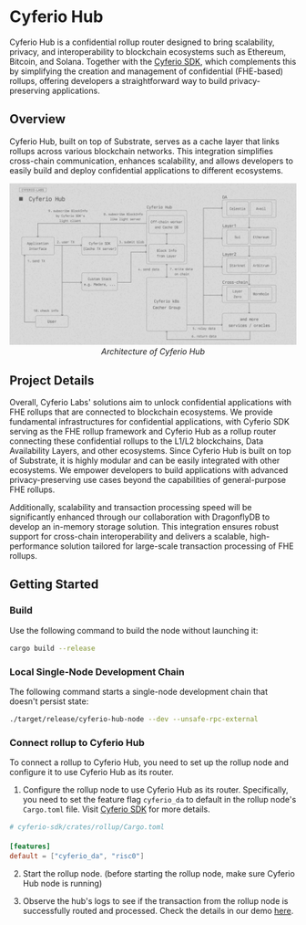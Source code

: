 # Cyferio Hub

Cyferio Hub is a confidential rollup router designed to bring scalability, privacy, and interoperability to blockchain ecosystems such as Ethereum, Bitcoin, and Solana. Together with the [Cyferio SDK](https://github.com/cyferio-labs/cyferio-sdk), which complements this by simplifying the creation and management of confidential (FHE-based) rollups, offering developers a straightforward way to build privacy-preserving applications.


## Overview

Cyferio Hub, built on top of Substrate, serves as a cache layer that links rollups across various blockchain networks. This integration simplifies cross-chain communication, enhances scalability, and allows developers to easily build and deploy confidential applications to different ecosystems.

<p align="center">
 <img src="assets/general/Cyferio Hub Arch.jpg" alt="Cyferio Hub Architecture"/>
    <br>
    <em>Architecture of Cyferio Hub</em>
</p>

## Project Details

Overall, Cyferio Labs' solutions aim to unlock confidential applications with FHE rollups that are connected to blockchain ecosystems. We provide fundamental infrastructures for confidential applications, with Cyferio SDK serving as the FHE rollup framework and Cyferio Hub as a rollup router connecting these confidential rollups to the L1/L2 blockchains, Data Availability Layers, and other ecosystems. Since Cyferio Hub is built on top of Substrate, it is highly modular and can be easily integrated with other ecosystems. We empower developers to build applications with advanced privacy-preserving use cases beyond the capabilities of general-purpose FHE rollups.

Additionally, scalability and transaction processing speed will be significantly enhanced through our collaboration with DragonflyDB to develop an in-memory storage solution. This integration ensures robust support for cross-chain interoperability and delivers a scalable, high-performance solution tailored for large-scale transaction processing of FHE rollups.

## Getting Started

### Build

Use the following command to build the node without launching it:

```sh
cargo build --release
```

### Local Single-Node Development Chain

The following command starts a single-node development chain that doesn't
persist state:

```sh
./target/release/cyferio-hub-node --dev --unsafe-rpc-external
```

### Connect rollup to Cyferio Hub

To connect a rollup to Cyferio Hub, you need to set up the rollup node and configure it to use Cyferio Hub as its router.

1. Configure the rollup node to use Cyferio Hub as its router. Specifically, you need to set the feature flag `cyferio_da` to default in the rollup node's `Cargo.toml` file. Visit [Cyferio SDK](https://github.com/cyferio-labs/cyferio-sdk) for more details.

```toml
# cyferio-sdk/crates/rollup/Cargo.toml

[features]
default = ["cyferio_da", "risc0"]
```

2. Start the rollup node. (before starting the rollup node, make sure Cyferio Hub node is running)

3. Observe the hub's logs to see if the transaction from the rollup node is successfully routed and processed. Check the details in our demo [here](https://youtu.be/KTOOw8Fgc0k).
